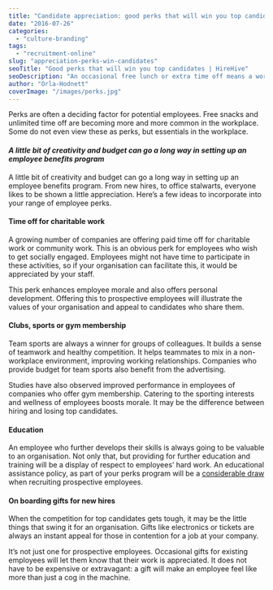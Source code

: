 ```yaml
---
title: "Candidate appreciation: good perks that will win you top candidates"
date: "2016-07-26"
categories:
  - "culture-branding"
tags:
  - "recruitment-online"
slug: "appreciation-perks-win-candidates"
seoTitle: "Good perks that will win you top candidates | HireHive"
seoDescription: "An occasional free lunch or extra time off means a world to candidates. What good perks will convince people to join your organisation?"
author: "Orla-Hodnett"
coverImage: "/images/perks.jpg"
---
```


Perks are often a deciding factor for potential employees. Free snacks and unlimited time off are becoming more and more common in the workplace. Some do not even view these as perks, but essentials in the workplace.

#### _A little bit of creativity and budget can go a long way in setting up an employee benefits program_

A little bit of creativity and budget can go a long way in setting up an employee benefits program. From new hires, to office stalwarts, everyone likes to be shown a little appreciation. Here’s a few ideas to incorporate into your range of employee perks.

#### **Time off for charitable work**

A growing number of companies are offering paid time off for charitable work or community work. This is an obvious perk for employees who wish to get socially engaged. Employees might not have time to participate in these activities, so if your organisation can facilitate this, it would be appreciated by your staff.

This perk enhances employee morale and also offers personal development. Offering this to prospective employees will illustrate the values of your organisation and appeal to candidates who share them.

#### **Clubs, sports or gym membership**

Team sports are always a winner for groups of colleagues. It builds a sense of teamwork and healthy competition. It helps teammates to mix in a non-workplace environment, improving working relationships. Companies who provide budget for team sports also benefit from the advertising.

Studies have also observed improved performance in employees of companies who offer gym membership. Catering to the sporting interests and wellness of employees boosts morale. It may be the difference between hiring and losing top candidates.

#### **Education**

An employee who further develops their skills is always going to be valuable to an organisation. Not only that, but providing for further education and training will be a display of respect to employees’ hard work. An educational assistance policy, as part of your perks program will be a [considerable draw](http://www.forbes.com/sites/moneybuilder/2012/07/20/tuition-reimbursement-a-benefit-for-some-employees-and-employers/#2374b6c67b91) when recruiting prospective employees.

#### **On boarding gifts for new hires**

When the competition for top candidates gets tough, it may be the little things that swing it for an organisation. Gifts like electronics or tickets are always an instant appeal for those in contention for a job at your company.

It’s not just one for prospective employees. Occasional gifts for existing employees will let them know that their work is appreciated. It does not have to be expensive or extravagant: a gift will make an employee feel like more than just a cog in the machine.
